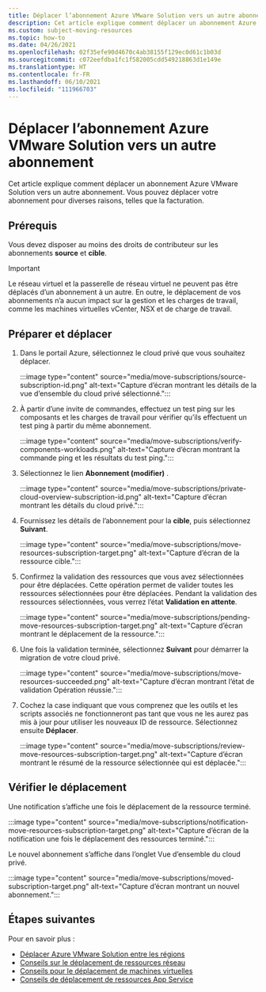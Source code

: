 ```yaml
---
title: Déplacer l’abonnement Azure VMware Solution vers un autre abonnement
description: Cet article explique comment déplacer un abonnement Azure VMware Solution vers un autre abonnement. Vous pouvez déplacer vos ressources pour diverses raisons, telles que la facturation.
ms.custom: subject-moving-resources
ms.topic: how-to
ms.date: 04/26/2021
ms.openlocfilehash: 02f35efe90d4670c4ab38155f129ec0d61c1b03d
ms.sourcegitcommit: c072eefdba1fc1f582005cdd549218863d1e149e
ms.translationtype: HT
ms.contentlocale: fr-FR
ms.lasthandoff: 06/10/2021
ms.locfileid: "111966703"
---
```

# <a name="move-azure-vmware-solution-subscription-to-another-subscription"></a>Déplacer l’abonnement Azure VMware Solution vers un autre abonnement

Cet article explique comment déplacer un abonnement Azure VMware Solution vers un autre abonnement. Vous pouvez déplacer votre abonnement pour diverses raisons, telles que la facturation.

## <a name="prerequisites"></a>Prérequis
Vous devez disposer au moins des droits de contributeur sur les abonnements **source** et **cible**. 

>[!IMPORTANT]
>Le réseau virtuel et la passerelle de réseau virtuel ne peuvent pas être déplacés d’un abonnement à un autre. En outre, le déplacement de vos abonnements n’a aucun impact sur la gestion et les charges de travail, comme les machines virtuelles vCenter, NSX et de charge de travail.

## <a name="prepare-and-move"></a>Préparer et déplacer 

1. Dans le portail Azure, sélectionnez le cloud privé que vous souhaitez déplacer.

   :::image type="content" source="media/move-subscriptions/source-subscription-id.png" alt-text="Capture d’écran montrant les détails de la vue d’ensemble du cloud privé sélectionné.":::

1. À partir d’une invite de commandes, effectuez un test ping sur les composants et les charges de travail pour vérifier qu’ils effectuent un test ping à partir du même abonnement.  

   :::image type="content" source="media/move-subscriptions/verify-components-workloads.png" alt-text="Capture d’écran montrant la commande ping et les résultats du test ping.":::

1. Sélectionnez le lien **Abonnement (modifier)** .

   :::image type="content" source="media/move-subscriptions/private-cloud-overview-subscription-id.png" alt-text="Capture d’écran montrant les détails du cloud privé."::: 

1. Fournissez les détails de l’abonnement pour la **cible**, puis sélectionnez **Suivant**.

   :::image type="content" source="media/move-subscriptions/move-resources-subscription-target.png" alt-text="Capture d’écran de la ressource cible.":::

1. Confirmez la validation des ressources que vous avez sélectionnées pour être déplacées.  Cette opération permet de valider toutes les ressources sélectionnées pour être déplacées. Pendant la validation des ressources sélectionnées, vous verrez l’état **Validation en attente**. 

   :::image type="content" source="media/move-subscriptions/pending-move-resources-subscription-target.png" alt-text="Capture d’écran montrant le déplacement de la ressource.":::

1. Une fois la validation terminée, sélectionnez **Suivant** pour démarrer la migration de votre cloud privé.

   :::image type="content" source="media/move-subscriptions/move-resources-succeeded.png" alt-text="Capture d’écran montrant l’état de validation Opération réussie.":::

1. Cochez la case indiquant que vous comprenez que les outils et les scripts associés ne fonctionneront pas tant que vous ne les aurez pas mis à jour pour utiliser les nouveaux ID de ressource. Sélectionnez ensuite **Déplacer**.

   :::image type="content" source="media/move-subscriptions/review-move-resources-subscription-target.png" alt-text="Capture d’écran montrant le résumé de la ressource sélectionnée qui est déplacée.":::

## <a name="verify-the-move"></a>Vérifier le déplacement

Une notification s’affiche une fois le déplacement de la ressource terminé. 

:::image type="content" source="media/move-subscriptions/notification-move-resources-subscription-target.png" alt-text="Capture d’écran de la notification une fois le déplacement des ressources terminé.":::

Le nouvel abonnement s’affiche dans l’onglet Vue d’ensemble du cloud privé.

:::image type="content" source="media/move-subscriptions/moved-subscription-target.png" alt-text="Capture d’écran montrant un nouvel abonnement.":::

## <a name="next-steps"></a>Étapes suivantes
Pour en savoir plus :

- [Déplacer Azure VMware Solution entre les régions](move-azure-vmware-solution-across-regions.md)
- [Conseils sur le déplacement de ressources réseau](../azure-resource-manager/management/move-limitations/networking-move-limitations.md)
- [Conseils pour le déplacement de machines virtuelles](../azure-resource-manager/management/move-limitations/virtual-machines-move-limitations.md)
- [Conseils de déplacement de ressources App Service](../azure-resource-manager/management/move-limitations/app-service-move-limitations.md)